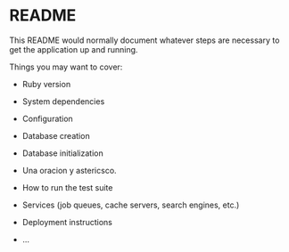 # README

This README would normally document whatever steps are necessary to get the
application up and running.

Things you may want to cover:

* Ruby version

* System dependencies

* Configuration

* Database creation

* Database initialization
 * Una oracion y astericsco.

* How to run the test suite

* Services (job queues, cache servers, search engines, etc.)

* Deployment instructions

* ...
